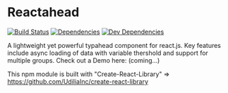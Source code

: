 # Reactahead

[![Build Status](https://travis-ci.org/UdiliaInc/create-react-library.svg?branch=master)](https://travis-ci.org/UdiliaInc/create-react-library)
[![Dependencies](https://img.shields.io/david/udiliaInc/create-react-library.svg)]()
[![Dev Dependencies](https://img.shields.io/david/dev/udiliaInc/create-react-library.svg)]()

A lightweight yet powerful typahead component for react.js. 
Key features include async loading of data with variable thershold and support for multiple groups. 
Check out a Demo here: (coming...)





This npm module is built with "Create-React-Library" => https://github.com/UdiliaInc/create-react-library


